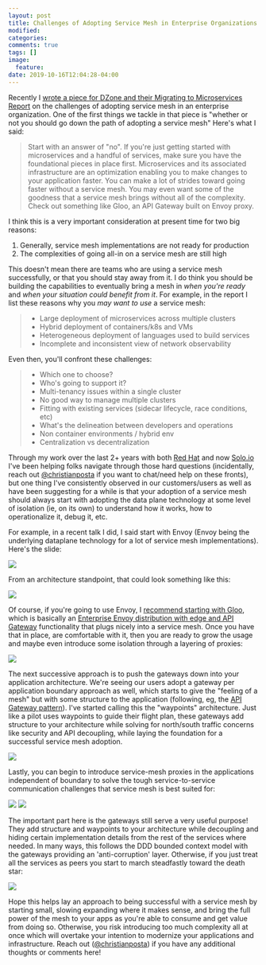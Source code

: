 ```yaml
---
layout: post
title: Challenges of Adopting Service Mesh in Enterprise Organizations
modified:
categories: 
comments: true
tags: []
image:
  feature:
date: 2019-10-16T12:04:28-04:00
---
```


Recently I [wrote a piece for DZone and their Migrating to Microservices Report](https://dzone.com/trendreports/migrating-to-microservices-2) on the challenges of adopting service mesh in an enterprise organization. One of the first things we tackle in that piece is "whether or not you should go down the path of adopting a service mesh" Here's what I said:

> Start with an answer of "no". If you're just getting started with microservices and a handful of services, make sure you have the foundational pieces in place first. Microservices and its associated infrastructure are an optimization enabling you to make changes to your application faster. You can make a lot of strides toward going faster without a service mesh. You may even want some of the goodness that a service mesh brings without all of the complexity. Check out something like Gloo, an API Gateway built on Envoy proxy.

I think this is a very important consideration at present time for two big reasons:

1. Generally, service mesh implementations are not ready for production
2. The complexities of going all-in on a service mesh are still high

This doesn't mean there are teams who are using a service mesh successfully, or that you should stay away from it. I do think you should be building the capabilities to eventually bring a mesh in _when you're ready_ and _when your situation could benefit from it_. For example, in the report I list these reasons why you _may want to use_ a service mesh:

> * Large deployment of microservices across multiple clusters
> * Hybrid deployment of containers/k8s and VMs
> * Heterogeneous deployment of languages used to build services
> * Incomplete and inconsistent view of network observability

Even then, you'll confront these challenges:

> * Which one to choose?
> * Who's going to support it?
> * Multi-tenancy issues within a single cluster
> * No good way to manage multiple clusters
> * Fitting with existing services (sidecar lifecycle, race conditions, etc)
> * What's the delineation between developers and operations
> * Non container environments / hybrid env
> * Centralization vs decentralization

Through my work over the last 2+ years with both [Red Hat](https://blog.christianposta.com/moving-on-from-red-hat/) and now [Solo.io](https://blog.christianposta.com/career/new-adventure-starts-at-solo-io/) I've been helping folks navigate through those hard questions (incidentally, reach out [@christianposta](http://twitter.com/christianposta?lang=en) if you want to chat/need help on these fronts), but one thing I've consistently observed in our customers/users as well as have been suggesting for a while is that your adoption of a service mesh should always start with adopting the data plane technology at some level of isolation (ie, on its own) to understand how it works, how to operationalize it, debug it, etc.

For example, in a recent talk I did, I said start with Envoy (Envoy being the underlying dataplane technology for a lot of service mesh implementations). Here's the slide:

![](/images/gateway-first/start-slow-slide.png)

From an architecture standpoint, that could look something like this:

![](/images/gateway-first/single-gateway.png)

Of course, if you're going to use Envoy, I [recommend starting with Gloo](https://medium.com/solo-io/getting-started-with-a-service-mesh-starts-with-a-gateway-96384deedca2), which is basically an [Enterprise Envoy distribution with edge and API Gateway](https://gloo.solo.io) functionality that plugs nicely into a service mesh. Once you have that in place, are comfortable with it, then you are ready to grow the usage and maybe even introduce some isolation through a layering of proxies:

![](/images/gateway-first/multi-tier-gw.png)

The next successive approach is to push the gateways down into your application architecture. We're seeing our users adopt a gateway per application boundary approach as well, which starts to give the "feeling of a mesh" but with some structure to the application (following, eg, the [API Gateway pattern](https://medium.com/solo-io/api-gateways-are-going-through-an-identity-crisis-d1d833a313d7)). I've started calling this the "waypoints" architecture. Just like a pilot uses waypoints to guide their flight plan, these gateways add structure to your architecture while solving for north/south traffic concerns like security and API decoupling, while laying the foundation for a successful service mesh adoption. 

![](/images/gateway-first/bc-gw.png)

Lastly, you can begin to introduce service-mesh proxies in the applications independent of boundary to solve the tough service-to-service communication challenges that service mesh is best suited for:


![](/images/gateway-first/push-down-gw.png)
![](/images/gateway-first/push-down-gw2.png)

The important part here is the gateways still serve a very useful purpose! They add structure and waypoints to your architecture while decoupling and hiding certain implementation details from the rest of the services where needed. In many ways, this follows the DDD bounded context model with the gateways providing an 'anti-corruption' layer. Otherwise, if you just treat all the services as peers you start to march steadfastly toward the death star:

![](/images/gateway-first/deathstar.png)


Hope this helps lay an approach to being successful with a service mesh by starting small, slowing expanding where it makes sense, and bring the full power of the mesh to your apps as you're able to consume and get value from doing so. Otherwise, you risk introducing too much complexity all at once which will overtake your intention to modernize your applications and infrastructure. Reach out ([@christianposta](http://twitter.com/christianposta?lang=en)) if you have any additional thoughts or comments here!
